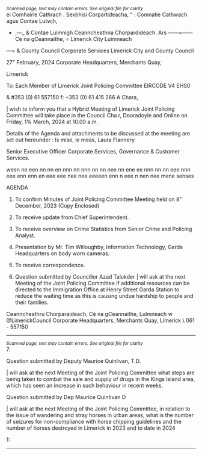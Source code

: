 *<small>Scanned page, text may contain errors. See original file for clarity</small>*  
ei Comhairle Cathrach . Sexbhisi Corpartideacha,
“ : Comnatie Cathwach agus Contae Lutwjh,
- ,—_ & Contae Luimnigh Ceanncheathna Chorpardideach.
Ars ——=—— Cé na gCeannaithe,
= Limerick City Luimneach

—= & County Council
Corporate Services
Limerick City and County Council

27" February, 2024 Corporate Headquarters,
Merchants Quay,

Lirnerick

To: Each Member of Limerick Joint Policing Committee EIRCODE V4 EHS0

& #353 (0) 61 557150
f: +353 (0) 61 415 266
A Chara,

| wish to inform you that a Hybrid Meeting of Limerick Joint Policing Committee will take place in
the Council Cha r, Dooradoyle and Online on Friday, 1% March, 2024 at 10.00 a.m.

Details of the Agenda and attachments to be discussed at the meeting are set out hereunder :
Is mise, le meas,
Laura Flannery

Senior Executive Officer
Corporate Services, Governance & Customer Services.

ween ne een nn nn en nnn nn nnn nn nn nee nn ene ee nnn nn nn eee nnn eee enn enn en eee eee nee nee eeeeen enn n eee n nen nee mene senses

AGENDA
1. To confirm Minutes of Joint Policing Committee Meeting held on 8" December, 2023
(Copy Enclosed)
2. To receive update from Chief Superintendent.
3. To receive overview on Crime Statistics from Senior Crime and Policing Analyst.

4. Presentation by Mr. Tim Willoughby, Information Technology, Garda Headquarters on body
worn cameras.

5. To receive correspondence.

6. Question submitted by Councillor Azad Talukder
| will ask at the next Meeting of the Joint Policing Committee if additional resources can be directed
to the Immigration Office at Henry Street Garda Station to reduce the waiting time as this is causing
undue hardship to people and their families.

Ceanncheathru Chorparaideach, Cé na gCeannaithe, Lulmneach w @LimerickCouncil
Corporate Headquarters, Merchants Quay, Limerick \ 061 - 557150

---
*<small>Scanned page, text may contain errors. See original file for clarity</small>*  
7.

Question submitted by Deputy Maurice Quinlivan, T.D.

| will ask at the next Meeting of the Joint Policing Committee what steps are being taken to
combat the sale and supply of drugs in the Kings Island area, which has seen an increase in such
behaviour in recent weeks.

Question submitted by Dep Maurice Quintivan D

| will ask at the next Meeting of the Joint Policing Committee, in relation to the issue of wandering and
stray horses in urban areas, what is the number of seizures for non-compliance with horse chipping
guidelines and the number of horses destroyed in Limerick in 2023 and to date in 2024

1:

---
